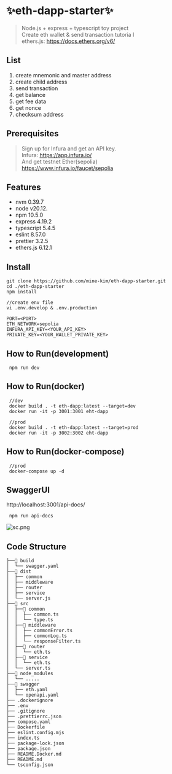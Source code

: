 # ✨eth-dapp-starter✨
> Node.js + express + typescript toy project <br />
Create eth wallet & send transaction tutoria
> l <br />
ethers.js: https://docs.ethers.org/v6/

## List
1. create mnemonic and master address
2. create child address
3. send transaction
4. get balance
5. get fee data
6. get nonce
7. checksum address

## Prerequisites
>Sign up for Infura and get an API key. <br />
Infura: https://app.infura.io/ <br />
And  get testnet Ether(sepolia) <br />
https://www.infura.io/faucet/sepolia

## Features
- nvm 0.39.7
- node v20.12.
- npm 10.5.0
- express 4.19.2
- typescript 5.4.5
- eslint 8.57.0
- prettier 3.2.5
- ethers.js 6.12.1

## Install
```
git clone https://github.com/mine-kim/eth-dapp-starter.git
cd ./eth-dapp-starter
npm install

//create env file
vi .env.develop & .env.production 

PORT=<PORT>
ETH_NETWORK=sepolia
INFURA_API_KEY=<YOUR_API_KEY>
PRIVATE_KEY=<YOUR_WALLET_PRIVATE_KEY>
```

## How to Run(development)
```
 npm run dev
```

## How to Run(docker)
```
 //dev
 docker build . -t eth-dapp:latest --target=dev
 docker run -it -p 3001:3001 eht-dapp  

 //prod
 docker build . -t eth-dapp:latest --target=prod
 docker run -it -p 3002:3002 eht-dapp  
```

## How to Run(docker-compose)
```
 //prod
 docker-compose up -d
```

## SwaggerUI
http://localhost:3001/api-docs/
```
 npm run api-docs
```
![sc.png](..%2Fsc.png)
## Code Structure
```
├──📂 build
│  └── swagger.yaml
├──📂 dist
│  ├── common
│  ├── middleware
│  ├── router
│  ├── service
│  └── server.js
├──📂 src
│  ├──📂 common
│  │  ├── common.ts
│  │  └── type.ts
│  ├──📂 middleware
│  │  ├── commonError.ts
│  │  ├── commonLog.ts
│  │  └── responseFilter.ts
│  ├──📂 router
│  │  └── eth.ts
│  ├──📂 service
│  │  └── eth.ts
│  └── server.ts
├──📂 node_modules
│  └── .....
├──📂 swagger
│  ├── eth.yaml
│  └── openapi.yaml
├── .dockerignore
├── .env
├── .gitignore
├── .prettierrc.json
├── compose.yaml
├── Dockerfile
├── eslint.config.mjs
├── index.ts
├── package-lock.json
├── package.json
├── README.Docker.md
├── README.md
└── tsconfig.json